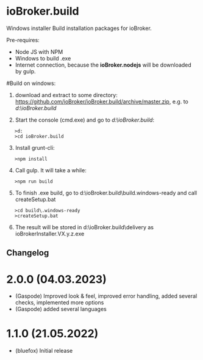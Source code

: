 # ioBroker.build

Windows installer Build installation packages for ioBroker.

Pre-requires:
- Node JS with NPM
- Windows to build .exe
- Internet connection, because the **ioBroker.nodejs** will be downloaded by gulp.

#Build on windows:
1. download and extract to some directory: https://github.com/ioBroker/ioBroker.build/archive/master.zip, e.g. to *d:\ioBroker.build*

2. Start the console (cmd.exe) and go to *d:\ioBroker.build*:
```
   >d:
   >cd ioBroker.build
```

3. Install grunt-cli:
```
   >npm install
```

4. Call gulp. It will take a while:
```
   >npm run build
```

5. To finish .exe build, go to d:\ioBroker.build\build\.windows-ready and call createSetup.bat 
```
   >cd build\.windows-ready
   >createSetup.bat
```

6. The result will be stored in d:\ioBroker.build\delivery as ioBrokerInstaller.VX.y.z.exe


## Changelog
# 2.0.0 (04.03.2023)
* (Gaspode) Improved look & feel, improved error handling, added several checks, implemented more options
* (Gaspode) added several languages

# 1.1.0 (21.05.2022)
* (bluefox) Initial release 

